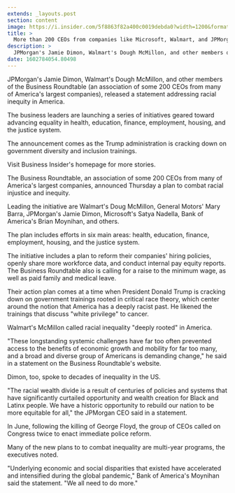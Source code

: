 ```yaml
--- 
extends: _layouts.post 
section: content 
image: https://i.insider.com/5f8863f82a400c0019debda0?width=1200&format=jpeg 
title: > 
  More than 200 CEOs from companies like Microsoft, Walmart, and JPMorgan unveil a new plan to address racism in America 
description: > 
  JPMorgan's Jamie Dimon, Walmart's Dough McMillon, and other members of the Business Roundtable (an association of some 200 CEOs from many of America's largest companies), released a statement addressing racial inequity in America.The Business Roundtable, an association of some 200 CEOs from many of America's largest companies, announced Thursday a plan to combat racial injustice and inequity.The initiative includes a plan to reform their companies' hiring policies, openly share more workforce data, and conduct internal pay equity reports.The Business Roundtable also is calling for a raise to the minimum wage, as well as paid family and medical leave.Walmart's McMillon called racial inequality "deeply rooted" in America. 
date: 1602784054.80498 
--- 
```

JPMorgan's Jamie Dimon, Walmart's Dough McMillon, and other members of the Business Roundtable (an association of some 200 CEOs from many of America's largest companies), released a statement addressing racial inequity in America.

The business leaders are launching a series of initiatives geared toward advancing equality in health, education, finance, employment, housing, and the justice system.

The announcement comes as the Trump administration is cracking down on government diversity and inclusion trainings.

Visit Business Insider's homepage for more stories.

The Business Roundtable, an association of some 200 CEOs from many of America's largest companies, announced Thursday a plan to combat racial injustice and inequity.

Leading the initiative are Walmart's Doug McMillon, General Motors' Mary Barra, JPMorgan's Jamie Dimon, Microsoft's Satya Nadella, Bank of America's Brian Moynihan, and others.

The plan includes efforts in six main areas: health, education, finance, employment, housing, and the justice system.

The initiative includes a plan to reform their companies' hiring policies, openly share more workforce data, and conduct internal pay equity reports. The Business Roundtable also is calling for a raise to the minimum wage, as well as paid family and medical leave.

Their action plan comes at a time when President Donald Trump is cracking down on government trainings rooted in critical race theory, which center around the notion that America has a deeply racist past. He likened the trainings that discuss "white privilege" to cancer.

Walmart's McMillon called racial inequality "deeply rooted" in America.

"These longstanding systemic challenges have far too often prevented access to the benefits of economic growth and mobility for far too many, and a broad and diverse group of Americans is demanding change," he said in a statement on the Business Roundtable's website.

Dimon, too, spoke to decades of inequality in the US.

"The racial wealth divide is a result of centuries of policies and systems that have significantly curtailed opportunity and wealth creation for Black and Latinx people. We have a historic opportunity to rebuild our nation to be more equitable for all," the JPMorgan CEO said in a statement.

In June, following the killing of George Floyd, the group of CEOs called on Congress twice to enact immediate police reform.

Many of the new plans to to combat inequality are multi-year programs, the executives noted.

"Underlying economic and social disparities that existed have accelerated and intensified during the global pandemic," Bank of America's Moynihan said the statement. "We all need to do more."
